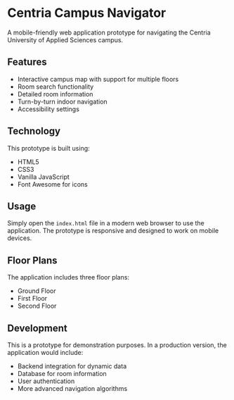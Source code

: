 # Centria Campus Navigator

A mobile-friendly web application prototype for navigating the Centria University of Applied Sciences campus.

## Features

- Interactive campus map with support for multiple floors
- Room search functionality
- Detailed room information
- Turn-by-turn indoor navigation
- Accessibility settings

## Technology

This prototype is built using:
- HTML5
- CSS3
- Vanilla JavaScript
- Font Awesome for icons

## Usage

Simply open the `index.html` file in a modern web browser to use the application. The prototype is responsive and designed to work on mobile devices.

## Floor Plans

The application includes three floor plans:
- Ground Floor
- First Floor
- Second Floor

## Development

This is a prototype for demonstration purposes. In a production version, the application would include:
- Backend integration for dynamic data
- Database for room information
- User authentication
- More advanced navigation algorithms